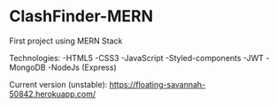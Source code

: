 # ClashFinder-MERN

First project using MERN Stack

Technologies:
-HTML5
-CSS3
-JavaScript
-Styled-components
-JWT
-MongoDB
-NodeJs (Express)

Current version (unstable): https://floating-savannah-50842.herokuapp.com/
